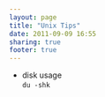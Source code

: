 ```yaml
---
layout: page
title: "Unix Tips"
date: 2011-09-09 16:55
sharing: true
footer: true
---
```

*  disk usage  
   `du -shk`